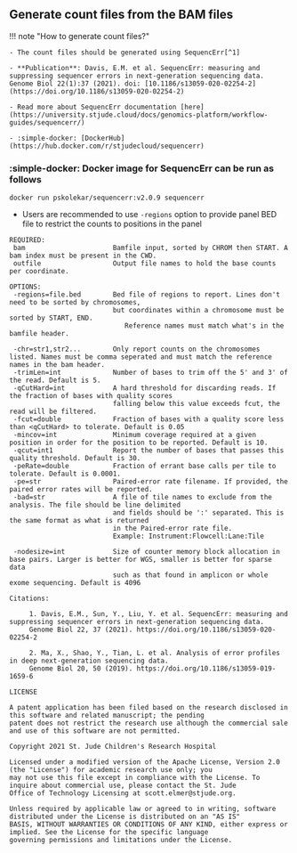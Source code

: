 ## Generate count files from the BAM files

!!! note "How to generate count files?"

    - The count files should be generated using SequencErr[^1]
  
    - **Publication**: Davis, E.M. et al. SequencErr: measuring and suppressing sequencer errors in next-generation sequencing data. Genome Biol 22(1):37 (2021). doi: [10.1186/s13059-020-02254-2](https://doi.org/10.1186/s13059-020-02254-2)

    - Read more about SequencErr documentation [here](https://university.stjude.cloud/docs/genomics-platform/workflow-guides/sequencerr/)

    - :simple-docker: [DockerHub](https://hub.docker.com/r/stjudecloud/sequencerr)

### :simple-docker: Docker image for SequencErr can be run as follows

```
docker run pskolekar/sequencerr:v2.0.9 sequencerr
```

- Users are recommended to use `-regions` option to provide panel BED file to 
  restrict the counts to positions in the panel

```
REQUIRED:
 bam                      Bamfile input, sorted by CHROM then START. A bam index must be present in the CWD.
 outfile                  Output file names to hold the base counts per coordinate.

OPTIONS:
 -regions=file.bed        Bed file of regions to report. Lines don't need to be sorted by chromosomes,
                          but coordinates within a chromosome must be sorted by START, END.
                             Reference names must match what's in the bamfile header.

 -chr=str1,str2...        Only report counts on the chromosomes listed. Names must be comma seperated and must match the reference names in the bam header.
 -trimLen=int             Number of bases to trim off the 5' and 3' of the read. Default is 5.
 -qCutHard=int            A hard threshold for discarding reads. If the fraction of bases with quality scores
                          falling below this value exceeds fcut, the read will be filtered.
 -fcut=double             Fraction of bases with a quality score less than <qCutHard> to tolerate. Default is 0.05
 -mincov=int              Minimum coverage required at a given position in order for the position to be reported. Default is 10.
 -qcut=int1               Report the number of bases that passes this quality threshold. Default is 30.
 -peRate=double           Fraction of errant base calls per tile to tolerate. Default is 0.0001.
 -pe=str                  Paired-error rate filename. If provided, the paired error rates will be reported.
 -bad=str                 A file of tile names to exclude from the analysis. The file should be line delimited
                          and fields should be ':' separated. This is the same format as what is returned
                          in the Paired-error rate file.
                          Example: Instrument:Flowcell:Lane:Tile

 -nodesize=int            Size of counter memory block allocation in base pairs. Larger is better for WGS, smaller is better for sparse data
                          such as that found in amplicon or whole exome sequencing. Default is 4096

Citations:

     1. Davis, E.M., Sun, Y., Liu, Y. et al. SequencErr: measuring and suppressing sequencer errors in next-generation sequencing data.
     Genome Biol 22, 37 (2021). https://doi.org/10.1186/s13059-020-02254-2

     2. Ma, X., Shao, Y., Tian, L. et al. Analysis of error profiles in deep next-generation sequencing data.
     Genome Biol 20, 50 (2019). https://doi.org/10.1186/s13059-019-1659-6

LICENSE

A patent application has been filed based on the research disclosed in this software and related manuscript; the pending
patent does not restrict the research use although the commercial sale and use of this software are not permitted.

Copyright 2021 St. Jude Children's Research Hospital

Licensed under a modified version of the Apache License, Version 2.0 (the "License") for academic research use only; you
may not use this file except in compliance with the License. To inquire about commercial use, please contact the St. Jude
Office of Technology Licensing at scott.elmer@stjude.org.

Unless required by applicable law or agreed to in writing, software distributed under the License is distributed on an "AS IS"
BASIS, WITHOUT WARRANTIES OR CONDITIONS OF ANY KIND, either express or implied. See the License for the specific language
governing permissions and limitations under the License.
```


[^1]: Davis, E.M., Sun, Y., Liu, Y., Kolekar, P. et al. SequencErr: measuring and suppressing sequencer errors in next-generation sequencing data. Genome Biol 22, 37 (2021). [https://doi.org/10.1186/s13059-020-02254-2](https://doi.org/10.1186/s13059-020-02254-2)